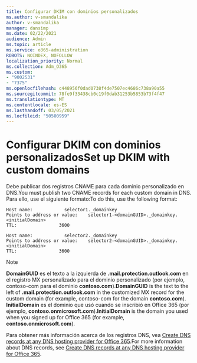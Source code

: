 ```yaml
---
title: Configurar DKIM con dominios personalizados
ms.author: v-smandalika
author: v-smandalika
manager: dansimp
ms.date: 02/22/2021
audience: Admin
ms.topic: article
ms.service: o365-administration
ROBOTS: NOINDEX, NOFOLLOW
localization_priority: Normal
ms.collection: Adm_O365
ms.custom:
- "9002531"
- "7375"
ms.openlocfilehash: c448956f0dad0738f4de7507ec4686c738a90a55
ms.sourcegitcommit: 78fe9f33438cb0c19f0dab31253b5853b73f4f47
ms.translationtype: MT
ms.contentlocale: es-ES
ms.lasthandoff: 03/05/2021
ms.locfileid: "50500959"
---
```

# <a name="set-up-dkim-with-custom-domains"></a><span data-ttu-id="90738-102">Configurar DKIM con dominios personalizados</span><span class="sxs-lookup"><span data-stu-id="90738-102">Set up DKIM with custom domains</span></span>

<span data-ttu-id="90738-103">Debe publicar dos registros CNAME para cada dominio personalizado en DNS.</span><span class="sxs-lookup"><span data-stu-id="90738-103">You must publish two CNAME records for each custom domain in DNS.</span></span> <span data-ttu-id="90738-104">Para ello, use el siguiente formato:</span><span class="sxs-lookup"><span data-stu-id="90738-104">To do this, use the following format:</span></span>

```console
Host name:            selector1._domainkey
Points to address or value:    selector1-<domainGUID>._domainkey.<initialDomain>
TTL:                3600

Host name:            selector2._domainkey
Points to address or value:    selector2-<domainGUID>._domainkey.<initialDomain>
TTL:                3600
```
> [!NOTE]
> <span data-ttu-id="90738-105">**DomainGUID** es el texto a la izquierda de **.mail.protection.outlook.com** en el registro MX personalizado para el dominio personalizado (por ejemplo, contoso-com para el dominio **contoso.com**).</span><span class="sxs-lookup"><span data-stu-id="90738-105">**DomainGUID** is the text to the left of **.mail.protection.outlook.com** in the customized MX record for the custom domain (for example, contoso-com for the domain **contoso.com**).</span></span> <span data-ttu-id="90738-106">**InitialDomain** es el dominio que usó cuando se inscribió en Office 365 (por ejemplo, **contoso.onmicrosoft.com**).</span><span class="sxs-lookup"><span data-stu-id="90738-106">**InitialDomain** is the domain you used when you signed up for Office 365 (for example, **contoso.onmicrosoft.com**).</span></span>

<span data-ttu-id="90738-107">Para obtener más información acerca de los registros DNS, vea [Create DNS records at any DNS hosting provider for Office 365](https://docs.microsoft.com/microsoft-365/admin/get-help-with-domains/create-dns-records-at-any-dns-hosting-provider).</span><span class="sxs-lookup"><span data-stu-id="90738-107">For more information about DNS records, see [Create DNS records at any DNS hosting provider for Office 365](https://docs.microsoft.com/microsoft-365/admin/get-help-with-domains/create-dns-records-at-any-dns-hosting-provider).</span></span>